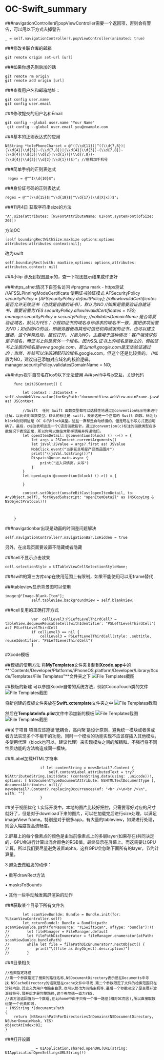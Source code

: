# OC-Swift_summary
###navigationController的popViewController需要一个返回项，否则会有警告，可以用以下方式去掉警告
```
_ = self.navigationController?.popViewController(animated: true)
```
###修改关联仓库的邮箱
```
git remote origin set-url [url]
```
###如果你想先删后加的话
```
git remote rm origin
git remote add origin [url]
```
###查看用户名和邮箱地址：
```
git config user.name
git config user.email
```
###修改提交的用户名和Email
```
git config --global user.name "Your Name"  
 git config --global user.email you@example.com
```

###基本的正则表达式的应用
```
NSString *telePhoneCharset = @"((\\d{11})|^((\\d{7,8})|(\\d{4}|\\d{3})-(\\d{7,8})|(\\d{4}|\\d{3})-(\\d{7,8})-(\\d{4}|\\d{3}|\\d{2}|\\d{1})|(\\d{7,8})-(\\d{4}|\\d{3}|\\d{2}|\\d{1}))$)"; //座机加手机号
```
###简单手机的正则表达式
```
 regex = @"^1\\d{10}$";
```
###身份证号码的正则表达式
```
regex = @"^(\\d{15}$|^\\d{18}$|^\\d{17}(\\d|X|x))$";
```
###11月4日
获取字符串size的方法
```
"A".size(attributes: [NSFontAttributeName: UIFont.systemFont(ofSize: 20)])
```
方法OC
```
[self boundingRectWithSize:maxSize options:options attributes:attributes context:nil];
```

改为swift
```
self.boundingRect(with: maxSize,options: options,attributes: attributes,context: nil)
```
###小tip
涉及到视图显示的，查一下视图显示结果或许更好

###https_afnet情况下自签名访问
#pragma mark - https测试
    //AFSSLPinningModeCertificate 使用证书验证模式
    AFSecurityPolicy *securityPolicy = [AFSecurityPolicy defaultPolicy];
    //allowInvalidCertificates 是否允许无效证书（也就是自建的证书），默认为NO
    //如果是需要验证自建证书，需要设置为YES
    securityPolicy.allowInvalidCertificates = YES;
    manager.securityPolicy = securityPolicy;
    //validatesDomainName 是否需要验证域名，默认为YES；
    //假如证书的域名与你请求的域名不一致，需把该项设置为NO；如设成NO的话，即服务器使用其他可信任机构颁发的证书，也可以建立连接，这个非常危险，建议打开。
    //置为NO，主要用于这种情况：客户端请求的是子域名，而证书上的是另外一个域名。因为SSL证书上的域名是独立的，假如证书上注册的域名是www.google.com，那么mail.google.com是无法验证通过的；当然，有钱可以注册通配符的域名*.google.com，但这个还是比较贵的。
    //如置为NO，建议自己添加对应域名的校验逻辑。
    manager.securityPolicy.validatesDomainName = NO;
    
###https视乎自签名在ios9以下无法使用
###swift中与js交互，关键代码
```
    func initJSContext() {
        
        let context : JSContext = self.showWebView.value(forKeyPath:"documentView.webView.mainFrame.javaScriptContext") as! JSContext
        
        //Swift  任何 Swift 函数类型都可以选择性地通过@convention标示符来进行注解，以此说明函数类型。默认的标注是 swift，表示这是一个正常的 Swift 函数。标注为block则说明这是 OC 中的block类型。这些一直都是自动桥接的，但是现在书写方式更加明确了。最后，c标注表明这是一个C语言函数指针。通过@convention(c)标注的函数类型在多数情况下表现正常，所以你可以像往常那样调用并传递他们。
        let openItemDetail: @convention(block) () ->() = {
            let args = JSContext.currentArguments()
            let jsVal:JSValue = args?.first as! JSValue
            MobClick.event("当家花旦明星产品商品图片")
            print("\(jsVal.toString())")
            DispatchQueue.main.async {
                print("进入详情页，未写")
            }
        }
        let openLogin:@convention(block) ()->() = {
            
        }
        
        context.setObject(unsafeBitCast(openItemDetail, to: AnyObject.self), forKeyedSubscript: "openItemDetail" as (NSCopying & NSObjectProtocol)!)


        
    }
```
 
 
###navigationbar出现是动画的时间差问题解决
```
self.navigationController?.navigationBar.isHidden = true
```
另外，在出现页面要设置不隐藏或者隐藏

###cell不显示点击效果
```
cell.selectionStyle = UITableViewCellSelectionStyleNone;
```
###swift的第三方库snp在使用范围上有限制，如果不能使用可以用frame替代

###tableview显示背景图可以使用
```
image:@"Image-Blank-Item"];
            self.tableView.backgroundView = self.blankView;
```

###cell复用的正确打开方式
```
            var  cellLevel3:PSLeftLevelThirdCell? = tableView.dequeueReusableCell(withIdentifier: "PSLeftLevelThirdCell") as? PSLeftLevelThirdCell
            if cellLevel3 == nil {
                cellLevel3 = PSLeftLevelThirdCell(style: .subtitle, reuseIdentifier: "PSLeftLevelThirdCell")
            }
```

#Xcode模板

##模板的使用方法
将**MyTemplates**文件夹复制到**Xcode.app**中的**“Contents/Developer/Platforms/iPhoneOS.platform/Developer/Library/Xcode/Templates/File Templates”**文件夹之下
![File Templates截图](Resource/截图1.png)

##模板的新建
可以参照Xcode自带的系统方法，例如CocoaTouch类的文件
![File Templates截图](Resource/截图2.png)

将新创建的模板文件夹放在**Swift.xctemplate**文件夹之中
![File Templates截图](Resource/截图3.png)

然后在**TemplateInfo.plist**文件中添加新的模板
![File Templates截图](Resource/截图4.png)
![File Templates截图](Resource/截图5.png)

##关于项目
项目应该遵循‘低耦合，高内聚’是设计原则，避免统一模块或者类或者方法实现多个不相干的功能，同时一个模块的功能实现不应该穿插入其他模块，多使用代理（block也可以，建议代理）来实现模块之间的解耦和。不强行将不同性质功能的方法构造成同一模块。

###Label加载HTML字符串
```
                if let contenString = newsDetail?.Content {
                    self.contentLabel.attributedText = try? NSAttributedString.init(data: (contenString.data(using: .unicode))!, options: [ NSDocumentTypeDocumentAttribute: NSHTMLTextDocumentType ], documentAttributes: nil)// newsDetail?.Content?.replacingOccurrences(of: "<br />\n<br />\n", with: "")
                }
```
##关于视图优化
1.实际开发中，本地的图片比较好把控，只需要写好对应的尺寸就好了，但是对于download下来的图片，可以在加载完后进行size处理，以满足imageView frame。特别是对于很多app，有大量的tableview，如果进行处理，则会大幅度提高流畅度。

2.屏幕上的每个像素点的颜色是由当前像素点上的多层layer(如果存在)共同决定的，GPU会进行计算出混合颜色的RGB值，最终显示在屏幕上。而这需要让GPU计算，所以我们要尽量避免设置alpha，这样GPU会忽略下面所有的layer，节约计算量。

3.避免去做触发的动作：

•	重写drawRect方法

•	masksToBounds

•	其他一些手动触发离屏渲染的动作


	
###获取某个目录下所有文件名
```
        let scanViewBunlde: Bundle = Bundle.init(for: YLScanViewController.self)
        let returnBundel: Bundle = Bundle(path: scanViewBunlde.path(forResource: "YLSwiftScan", ofType: "bundle")!)!
//        let fileManager = FileManager.default
//        let filePathDicEnumerator = fileManager.enumerator(atPath: scanViewBunlde.bundlePath)
//        while let file = filePathDicEnumerator?.nextObject() {
//            print("\((file as AnyObject).description)")
//        }
```

###目录相关
```
//检索指定路径
//第一个参数指定了搜索的路径名称,NSDocumentDirectory表示是在Documents中寻找.NSCacheDirectory的话就是在cache文件中寻找.第二个参数限定了文件的检索范围只在沙箱内部.其意义为用户电脑主目录.也可以修改为网络主机等.最后一个参数决定了是否展开波浪线符号.展开后才是完整路径,这个布尔值一直为YES.
//该方法返回值为一个数组,在iphone中由于只有一个唯一路径(相对OC而言),所以直接取数组第一个元素即可.
+ (NSString *)documentsPath
{
    return [NSSearchPathForDirectoriesInDomains(NSDocumentDirectory,
NSUserDomainMask, YES)
objectAtIndex:0];
}
```
###打开设置
```
            _ = UIApplication.shared.openURL(URL(string: UIApplicationOpenSettingsURLString)!)

```